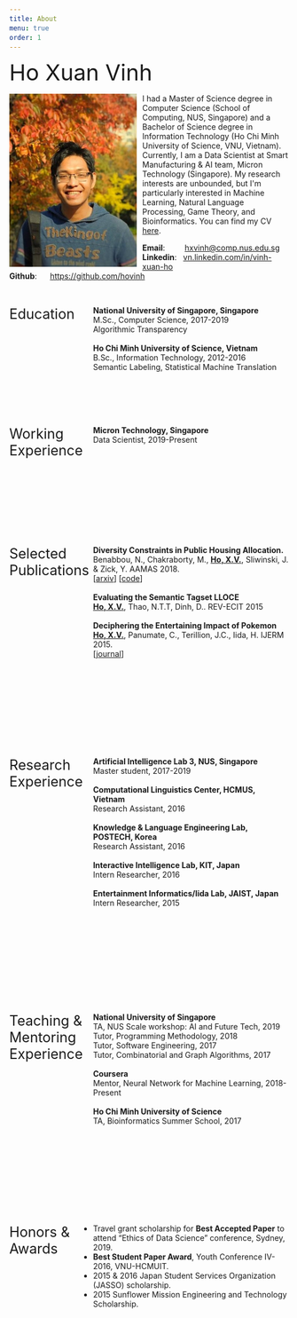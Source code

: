 ```yaml
---
title: About
menu: true
order: 1
---
```


<span style="font-size:40px;"> Ho Xuan Vinh </span>

<!-- 
👉 <strong> I'm actively looking for a research/teaching position in both academia and industry.
If you find my background a good match, please contact me via the email below.
</strong>
-->

<p><img style="width:230px; float:left; margin-right: 10px; top:10px;" src="/assets/img/author.jpg" alt="Ho Xuan Vinh's picture">
     I had a Master of Science degree in Computer Science (School of Computing, NUS, Singapore)
     and a Bachelor of Science degree in Information Technology (Ho Chi Minh University of Science, VNU, Vietnam). 
     Currently, I am a Data Scientist at Smart Manufacturing & AI team, Micron Technology (Singapore). 
     My research interests are unbounded, but I'm particularly interested in 
     Machine Learning, Natural Language Processing, Game Theory, 
     and Bioinformatics. You can find my CV 
     <a href="https://drive.google.com/open?id=1JrJLy5GnOLpsR_v36odNXDg66qqGjozi">here</a>. <br> 

<strong>Email</strong>: &nbsp;&nbsp;&nbsp;&nbsp;&nbsp;&nbsp;&nbsp;&nbsp;<a href="mailto:hxvinh@comp.nus.edu.sg" target="_top">hxvinh@comp.nus.edu.sg</a> <br>
<strong>Linkedin</strong>: &nbsp;&nbsp;<a href="https://www.linkedin.com/in/vinh-xuan-ho-25791a71">vn.linkedin.com/in/vinh-xuan-ho</a> <br>
<strong>Github</strong>: &nbsp;&nbsp;&nbsp;&nbsp;&nbsp;<a href="https://github.com/hovinh">https://github.com/hovinh</a>
</p>
<p style="clear:both;"><br></p>

<p><span style="font-size:25px; float: left; width: 30%;height: 185px;">Education</span>
<strong>National University of Singapore, Singapore</strong><br>
M.Sc., Computer Science, 2017-2019<br>
Algorithmic Transparency <br><br>
<strong>Ho Chi Minh University of Science, Vietnam</strong><br>
B.Sc., Information Technology, 2012-2016<br>
Semantic Labeling, Statistical Machine Translation</p>
<p style="clear:both;"><br></p>

<p><span style="font-size:25px; float: left; width: 30%;height: 185px;">Working Experience</span>
<strong>Micron Technology, Singapore</strong><br>
Data Scientist, 2019-Present<br>
</p>
<p style="clear:both;"><br></p>

<p><span style="font-size:25px; float: left; width: 30%;height: 350px;">Selected Publications</span>
<strong>Diversity Constraints in Public Housing Allocation.</strong><br>
Benabbou, N., Chakraborty, M., <span style="font-weight:bold; text-decoration: underline;">Ho, X.V.</span>, Sliwinski, J. & Zick, Y. AAMAS 2018.<br>
[<a href="https://arxiv.org/pdf/1711.10241.pdf">arxiv</a>]
[<a href="https://github.com/DataDrivenStrategicCollaborationGroup/AssignmentProblemWithDiversityConstraints">code</a>] <br><br>
<strong>Evaluating the Semantic Tagset LLOCE</strong><br>
<span style="font-weight:bold; text-decoration: underline">Ho, X.V.</span>, Thao, N.T.T, Dinh, D.. REV-ECIT 2015<br><br>
<strong>Deciphering the Entertaining Impact of Pokemon</strong><br>
<span style="font-weight:bold; text-decoration: underline">Ho, X.V.</span>, Panumate, C., Terillion, J.C., Iida, H. IJERM 2015.<br>
[<a href="https://www.ijerm.com/vol/Volume-02-Issue-11">journal</a>]
</p>
<p style="clear:both;"><br></p>

<p><span style="font-size:25px; float: left; width: 30%;height: 430px;">Research Experience</span>
<strong>Artificial Intelligence Lab 3, NUS, Singapore</strong><br>
Master student, 2017-2019<br> <br>
<strong>Computational Linguistics Center, HCMUS, Vietnam</strong><br>
Research Assistant, 2016<br><br>
<strong>Knowledge & Language Engineering Lab, POSTECH, Korea</strong><br>
Research Assistant, 2016<br><br>
<strong>Interactive Intelligence Lab, KIT, Japan</strong><br>
Intern Researcher, 2016<br><br>
<strong>Entertainment Informatics/Iida Lab, JAIST, Japan</strong><br>
Intern Researcher, 2015
</p>
<p style="clear:both;"><br></p>

<p><span style="font-size:25px; float: left; width: 30%;height: 350px;">Teaching & Mentoring Experience</span>
<strong> National University of Singapore</strong><br>
TA, NUS Scale workshop: AI and Future Tech, 2019<br>
Tutor, Programming Methodology, 2018<br>
Tutor, Software Engineering, 2017<br>
Tutor, Combinatorial and Graph Algorithms, 2017<br><br>
<strong> Coursera</strong><br>
Mentor, Neural Network for Machine Learning, 2018-Present<br><br>
<strong> Ho Chi Minh University of Science </strong><br>
TA, Bioinformatics Summer School, 2017
</p>
<p style="clear:both;"><br></p>

<p><span style="font-size:25px; float: left; width: 30%;height: 430px;">Honors & Awards</span>
<ul>
	<li> Travel grant scholarship for <strong>Best Accepted Paper</strong> to attend “Ethics of Data Science” conference, Sydney,
2019.</li>
	<li> <strong>Best Student Paper Award</strong>, Youth Conference IV-2016, VNU-HCMUIT.</li>
	<li> 2015 & 2016 Japan Student Services Organization (JASSO) scholarship. </li>
	<li> 2015 Sunflower Mission Engineering and Technology Scholarship.</li>
</ul>
</p>